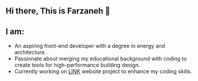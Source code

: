 ## Hi there, This is Farzaneh 👋

## I am:
- An aspiring front-end developer with a degree in energy and architecture. 
- Passionate about merging my educational background with coding to create tools for high-performance building design.
- Currently working on [LINK](https://linkarkitectur.netlify.app/) website project to enhance my coding skills.


<!--
**farzanehFathi/farzanehFathi** is a ✨ _special_ ✨ repository because its `README.md` (this file) appears on your GitHub profile.

Here are some ideas to get you started:

- 🔭 I’m currently working on ...
- 🌱 I’m currently learning ...
- 👯 I’m looking to collaborate on ...
- 🤔 I’m looking for help with ...
- 💬 Ask me about ...
- 📫 How to reach me: ...
- 😄 Pronouns: ...
- ⚡ Fun fact: ...
-->
